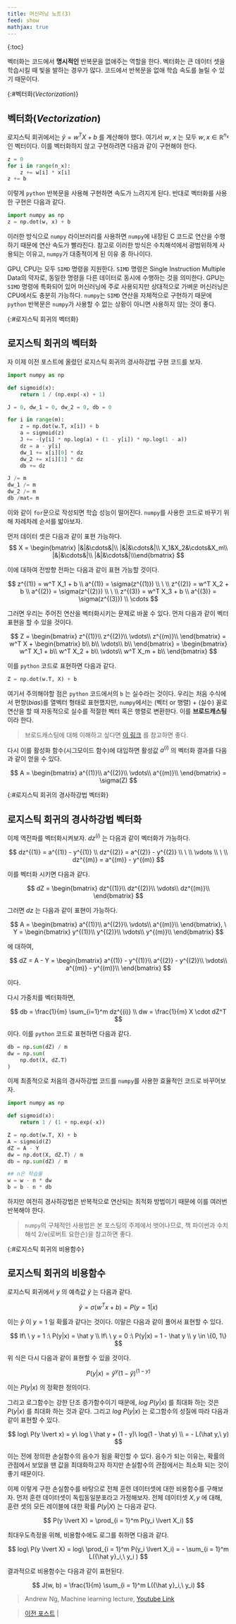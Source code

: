 ```yaml
---
title: 머신러닝 노트(3)
feed: show
mathjax: true
---
```


{:toc}

벡터화는 코드에서 **명시적인** 반복문을 없애주는 역할을 한다. 벡터화는 큰 데이터 셋을 학습시킬 때 빛을 발하는 경우가 많다. 코드에서 반복문을 없애 학습 속도를 늘릴 수 있기 때문이다. 

{:#벡터화(_Vectorization_)}
## 벡터화(_Vectorization_)
로지스틱 회귀에서는 $\hat y = w^T X + b$ 를 계산해야 했다. 여기서 $w$, $x$ 는 모두 $w, x \in \mathbb{R}^{n_x}$ 인 벡터이다. 이를 벡터화하지 않고 구현하려면 다음과 같이 구현해야 한다.

```python
z = 0
for i in range(n_x):
    z += w[i] * x[i]
z += b
```

이렇게 `python` 반복문을 사용해 구현하면 속도가 느려지게 된다. 반대로 벡터화를 사용한 구현은 다음과 같다.

```python
import numpy as np
z = np.dot(w, x) + b
```

이러한 방식으로 `numpy` 라이브러리를 사용하면 `numpy`에 내장된 C 코드로 연산을 수행하기 때문에 연산 속도가 빨라진다. 참고로 이러한 방식은 수치해석에서 광범위하게 사용되는 이유고, `numpy`가 대중적이게 된 이유 중 하나이다.

GPU, CPU는 모두 `SIMD` 명령을 지원한다. `SIMD` 명령은 Single Instruction Multiple Data의 약자로, 동일한 명령을 다른 데이터로 동시에 수행하는 것을 의미한다. GPU는 `SIMD` 명령에 특화되어 있어 머신러닝에 주로 사용되지만 상대적으로 가벼운 머신러닝은 CPU에서도 충분히 가능하다. `numpy`는 `SIMD` 연산을 자체적으로 구현하기 때문에 `python` 반복문은 `numpy`가 사용할 수 없는 상황이 아니면 사용하지 않는 것이 좋다. 

{:#로지스틱 회귀의 벡터화}
## 로지스틱 회귀의 벡터화
자 이제 이전 포스트에 올렸던 로지스틱 회귀의 경사하강법 구현 코드를 보자. 

```python
import numpy as np

def sigmoid(x):
    return 1 / (np.exp(-x) + 1)

J = 0, dw_1 = 0, dw_2 = 0, db = 0

for i in range(m):
    z = np.dot(w.T, x[i]) + b
    a = sigmoid(z)
    J += -(y[i] * np.log(a) + (1 - y[i]) * np.log(1 - a))
    dz = a - y[i]
    dw_1 += x[i][0] * dz
    dw_2 += x[i][1] * dz
    db += dz

J /= m
dw_1 /= m
dw_2 /= m
db /mat= m
```

이와 같이 `for`문으로 작성되면 학습 성능이 떨어진다. `numpy`를 사용한 코드로 바꾸기 위해 차례차례 순서를 밟아보자.

먼저 데이터 셋은 다음과 같이 표현 가능하다.
$$
X = \begin{bmatrix}
|&|&\cdots&|\\
|&|&\cdots&|\\
X_1&X_2&\cdots&X_m\\
|&|&\cdots&|\\
|&|&\cdots&|\\\end{bmatrix}
$$

이에 대하여 전방향 전파는 다음과 같이 표현 가능할 것이다.

$$
z^{(1)} = w^T X_1 + b \\
a^{(1)} = \sigma(z^{(1)}) \\
\ \\
z^{(2)} = w^T X_2 + b \\
a^{(2)} = \sigma(z^{(2)}) \\
\ \\
z^{(3)} = w^T X_3 + b \\
a^{(3)} = \sigma(z^{(3)}) \\
\cdots
$$

그러면 우리는 주어진 연산을 벡터화시키는 문제로 바꿀 수 있다.
먼저 다음과 같이 벡터 표현을 할 수 있을 것이다.

$$
Z =
\begin{bmatrix}
z^{(1)}\\
z^{(2)}\\
\vdots\\
z^{(m)}\\
\end{bmatrix} = 
w^T X + 
\begin{bmatrix}
b\\
b\\
\vdots\\
b\\
\end{bmatrix} =
\begin{bmatrix}
w^T X_1 + b\\
w^T X_2 + b\\
\vdots\\
w^T X_m + b\\
\end{bmatrix}
$$

이를 `python` 코드로 표현하면 다음과 같다.

```python
Z = np.dot(w.T, X) + b
```

여기서 주의해야할 점은 `python` 코드에서의 `b` 는 실수라는 것이다. 우리는 처음 수식에서 편향(_bias_)를 열벡터 형태로 표현했지만, `numpy`에서는 (벡터 or 행렬) + (실수) 꼴로 연산을 할 때 자동적으로 실수를 적절한 벡터 혹은 행렬로 변환한다. 이를 **브로드캐스팅**이라 한다.
> 브로드캐스팅에 대해 이해하고 싶다면 [이 링크](https://sacko.tistory.com/16) 를 참고하면 좋다.

다시 이를 활성화 함수(시그모이드 함수)에 대입하면 활성값 $a^{(i)}$ 의 벡터화 결과를 다음과 같이 얻을 수 있다.

$$
A = 
\begin{bmatrix}
a^{(1)}\\
a^{(2)}\\
\vdots\\
a^{(m)}\\
\end{bmatrix}
= \sigma(Z)
$$

{:#로지스틱 회귀의 경사하강법 벡터화}
## 로지스틱 회귀의 경사하강법 벡터화
이제 역전파를 벡터화시켜보자. $dz^{(i)}$ 는 다음과 같이 벡터화가 가능하다.

$$
dz^{(1)} = a^{(1)} - y^{(1)} \\
dz^{(2)} = a^{(2)} - y^{(2)} \\ \ \\
\vdots \\ \ \\
dz^{(m)} = a^{(m)} - y^{(m)}
$$

이를 벡터화 시키면 다음과 같다.

$$
dZ = 
\begin{bmatrix}
dz^{(1)}\\
dz^{(2)}\\
\vdots\\
dz^{(m)}\\
\end{bmatrix}
$$

그러면 $dz$ 는 다음과 같이 표현이 가능하다.

$$
A = 
\begin{bmatrix}
a^{(1)}\\
a^{(2)}\\
\vdots\\
a^{(m)}\\
\end{bmatrix}, \ 
Y = 
\begin{bmatrix}
y^{(1)}\\
y^{(2)}\\
\vdots\\
y^{(m)}\\
\end{bmatrix}
$$

에 대하여,

$$
dZ = A - Y = 
\begin{bmatrix}
a^{(1)} - y^{(1)}\\
a^{(2)} - y^{(2)}\\
\vdots\\
a^{(m)} - y^{(m)}\\
\end{bmatrix}
$$

이다.

다시 가중치를 벡터화하면,

$$
db = \frac{1}{m} \sum_{i=1}^m dz^{(i)} \\
dw = \frac{1}{m} X \cdot dZ^T
$$

이다. 이를 `python` 코드로 표현하면 다음과 같다.
```python
db = np.sum(dZ) / m
dw = np.sum(
    np.dot(X, dZ.T)
)
```

이제 최종적으로 처음의 경사하강법 코드를 `numpy`를 사용한 효율적인 코드로 바꾸어보자.

```python
import numpy as np

def sigmoid(x):
    return 1 / (1 + np.exp(-x))

Z = np.dot(w.T, X) + b
A = sigmoid(Z)
dZ = A - Y
dw = np.dot(X, dZ.T) / m
db = np.sum(dZ) / m

## n은 학습률
w = w - n * dw
b = b - n * db
```

하지만 여전히 경사하강법은 반복적으로 연산되는 최적화 방법이기 때문에 이를 여러번 반복해야 한다.

> `numpy`의 구체적인 사용법은 본 포스팅의 주제에서 벗어나므로, 책 파이썬과 수치해석 2/e(로버트 요한슨)을 참고하면 좋다.

{:#로지스틱 회귀의 비용함수}
## 로지스틱 회귀의 비용함수
로지스틱 회귀에서 $y$ 의 예측값 $\hat y$ 는 다음과 같다.

$$
\hat y = \sigma(w^T x + b) = P(y = 1|x)
$$

이는 $\hat y$ 이 $y = 1$ 일 확률과 같다는 것이다.
이말은 다음과 같이 풀어서 표현할 수 있다.

$$
If\ \ y = 1 :\ P(y|x) = \hat y \\
If\ \ y = 0 :\ P(y|x) = 1 - \hat y \\
y \in \{0, 1\}
$$

위 식은 다시 다음과 같이 표현할 수 있을 것이다.

$$
P(y|x) = {\hat y}^y (1 - \hat y)^{(1 - y)}
$$

이는 $P(y \lvert x)$ 의 정확한 정의이다.

그리고 로그함수는 강한 단조 증가함수이기 때문에, $log\ P(y \lvert x)$ 를 최대화 하는 것은 $P(y \lvert x)$ 를 최대화 하는 것과 같다. 그리고 $log\ P(y \lvert x)$ 는 로그함수의 성질에 따라 다음과 같이 표현할 수 있다.

$$
log\ P(y \lvert x) = y\ log \ \hat y + (1 - y)\ log(1 - \hat y) \\
= - L(\hat y,\ y)
$$

이는 전에 정의한 손실함수의 음수가 됨을 확인할 수 있다. 음수가 되는 이유는, 확률의 관점에서 보았을 땐 값을 최대화하고자 하지만 손실함수의 관점에서는 최소화 되는 것이 좋기 때문이다.

이제 이렇게 구한 손실함수를 바탕으로 전체 훈련 데이터셋에 대한 비용함수를 구해보자. 먼저 훈련 데이터셋이 독립동일분포라고 가정해보자. 전체 데이터셋 $X, y$ 에 대해, 훈련 셋의 모든 레이블에 대한 확률 $P(y \lvert X)$ 는 다음과 같다.

$$
P(y \lvert X) = \prod_{i = 1}^m P(y_i \lvert X_i)
$$

최대우도측정을 위해, 비용함수에도 로그를 취하면 다음과 같다.

$$
log\ P(y \lvert X) = log\ \prod_{i = 1}^m P(y_i \lvert X_i) = - \sum_{i = 1}^m L({\hat y}_i,\ y_i )
$$

결과적으로 비용함수는 다음과 같이 표현된다.

$$
J(w, b) = \frac{1}{m} \sum_{i = 1}^m L({\hat y}_i,\ y_i)
$$

> Andrew Ng, Machine learning lecture, [Youtube Link](https://www.youtube.com/watch?v=PPLop4L2eGk&list=PLLssT5z_DsK-h9vYZkQkYNWcItqhlRJLN)

> [이전 포스트](https://sol1archive.github.io/note/step2) | 
